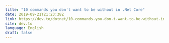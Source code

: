 ```yaml
---
title: "10 commands you don't want to be without in .Net Core"
date: 2019-09-21T21:23:38Z
link: https://dev.to/dotnet/10-commands-you-don-t-want-to-be-without-in-net-core-40gi?utm_medium=RSS&utm_source=news.12bit.vn
site: dev.to
language: English
draft: false
---
```

